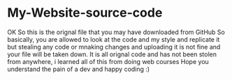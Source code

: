 # My-Website-source-code
OK So this is the orignal file that you may have downloaded from GitHub
So basically, you are allowed to look at the code and my style and replicate it but stealing any code or mnaking changes and uploading it is not fine and your file will be taken down.
It is all orignal code and has not been stolen from anywhere, i learned all of this from doing web courses
Hope you understand the pain of a dev and happy coding :)
